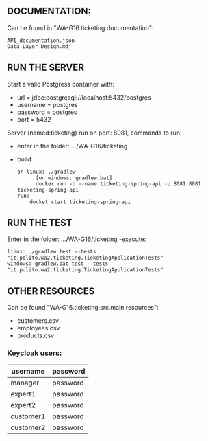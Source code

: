 ## DOCUMENTATION:
Can be found in "WA-G16.ticketing.documentation":
   
    API_documentation.json
    Data Layer Design.mdj
## RUN THE SERVER
Start a valid Postgress container with: 
- url = jdbc:postgresql://localhost:5432/postgres
- username = postgres
- password = postgres
- port = 5432

Server (named:ticketing) run on port: 8081, commands to run:
- enter in the folder: .../WA-G16/ticketing
- build:
 
      on linux: ./gradlew
            [on windows: gradlew.bat]
            docker run -d --name ticketing-spring-api -p 8081:8081 ticketing-spring-api
      run:
          docket start ticketing-spring-api

## RUN THE TEST
Enter in the folder: .../WA-G16/ticketing
-execute: 
        
    linux: ./gradlew test --tests "it.polito.wa2.ticketing.TicketingApplicationTests"
    windows: gradlew.bat test --tests "it.polito.wa2.ticketing.TicketingApplicationTests"
    
## OTHER RESOURCES
Can be found "WA-G16.ticketing.src.main.resources":
        
- customers.csv
- employees.csv
- products.csv

### Keycloak users:


| username  | password |
|-----------|----------|
| manager   | password |
| expert1   | password |
| expert2   | password |
| customer1 | password |
| customer2 | password |
